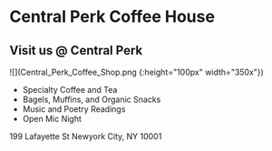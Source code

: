 # Central Perk Coffee House

## Visit us @ Central Perk

![](Central_Perk_Coffee_Shop.png {:height="100px" width="350x"})

- Specialty Coffee and Tea
- Bagels, Muffins, and Organic Snacks
- Music and Poetry Readings
- Open Mic Night

199 Lafayette St
Newyork City, NY 10001
